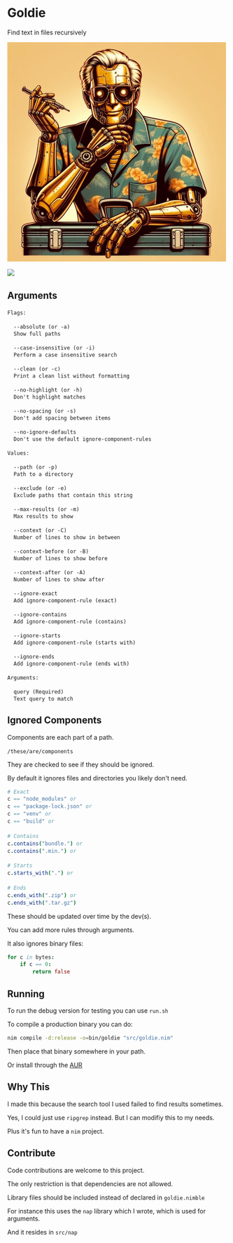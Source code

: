 # Goldie

Find text in files recursively

![](goldie.jpg)

![](https://i.imgur.com/p0Guav9.jpeg)

## Arguments

```
Flags:

  --absolute (or -a)
  Show full paths

  --case-insensitive (or -i)
  Perform a case insensitive search

  --clean (or -c)
  Print a clean list without formatting

  --no-highlight (or -h)
  Don't highlight matches

  --no-spacing (or -s)
  Don't add spacing between items

  --no-ignore-defaults
  Don't use the default ignore-component-rules

Values:

  --path (or -p)
  Path to a directory

  --exclude (or -e)
  Exclude paths that contain this string

  --max-results (or -m)
  Max results to show

  --context (or -C)
  Number of lines to show in between

  --context-before (or -B)
  Number of lines to show before

  --context-after (or -A)
  Number of lines to show after

  --ignore-exact
  Add ignore-component-rule (exact)

  --ignore-contains
  Add ignore-component-rule (contains)

  --ignore-starts
  Add ignore-component-rule (starts with)

  --ignore-ends
  Add ignore-component-rule (ends with)

Arguments:

  query (Required)
  Text query to match
```

## Ignored Components

Components are each part of a path.

`/these/are/components`

They are checked to see if they should be ignored.

By default it ignores files and directories you likely don't need.

```nim
# Exact
c == "node_modules" or
c == "package-lock.json" or
c == "venv" or
c == "build" or

# Contains
c.contains("bundle.") or
c.contains(".min.") or

# Starts
c.starts_with(".") or

# Ends
c.ends_with(".zip") or
c.ends_with(".tar.gz")
```

These should be updated over time by the dev(s).

You can add more rules through arguments.

It also ignores binary files:

```nim
for c in bytes:
    if c == 0:
        return false
```

## Running

To run the debug version for testing you can use `run.sh`

To compile a production binary you can do:

```sh
nim compile -d:release -o=bin/goldie "src/goldie.nim"
```

Then place that binary somewhere in your path.

Or install through the [AUR](https://aur.archlinux.org/packages/goldie-git)

## Why This

I made this because the search tool I used failed to find results sometimes.

Yes, I could just use `ripgrep` instead. But I can modifiy this to my needs.

Plus it's fun to have a `nim` project.

## Contribute

Code contributions are welcome to this project.

The only restriction is that dependencies are not allowed.

Library files should be included instead of declared in `goldie.nimble`

For instance this uses the `nap` library which I wrote, which is used for arguments.

And it resides in `src/nap`